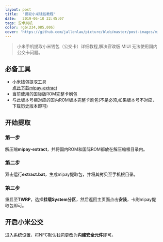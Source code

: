 ```yaml
---
layout: post
title:  "提取小米钱包教程"
date:   2019-06-10 22:45:07
tags: 安卓刷机
color: rgb(234,085,006)
cover: 'https://github.com/jallenlau/picture/blob/master/post-images/mipay.gif?raw=true'
---
```


> 小米手机提取小米钱包（公交卡）详细教程,解决官改版 MIUI 无法使用国内公交卡问题。

## 必备工具
- 小米钱包提取工具  
[点此下载mipay-extract](https://github.com/linusyang92/mipay-extract)
- 当前使用的国际版ROM完整卡刷包
- 与此版本号相对应的国内ROM版本完整卡刷包(不是必须,如果版本号不对应，下载历史版本即可)

## 开始提取
### 第一步
解压缩**mipay-extract**，并将国内ROM和国际ROM都放在解压缩根目录内。
### 第二步
双击运行**extract.bat**，生成mipay提取包，并将其拷贝至手机根目录。
### 第三步
重启至**TWRP**，选择**挂载System分区**，然后返回主页面点击**安装**，卡刷mipay提取包即可。
## 开启小米公交
进入系统设置，将NFC默认钱包更改为**内建安全元件**即可。
